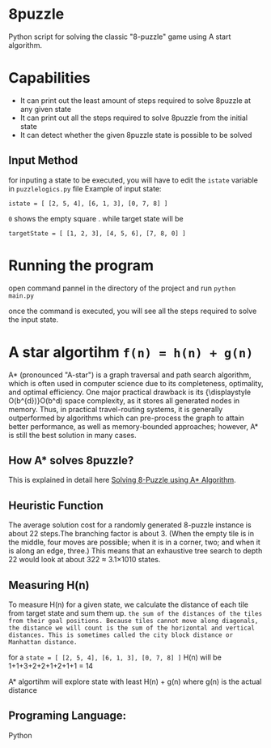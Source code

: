 # 8puzzle
Python script for solving the classic "8-puzzle" game using A start algorithm.

# Capabilities
- It can print out the least amount of steps required to solve 8puzzle at any given state
- It can print out all the steps required to solve 8puzzle from the initial state
- It can detect whether the given 8puzzle state is possible to be solved

## Input Method
for inputing a state to be executed, you will have to edit the `istate` variable in `puzzlelogics.py` file
Example of input state: 

`istate = [
    [2, 5, 4],
    [6, 1, 3],
    [0, 7, 8]
]`

`0` shows the empty square . while target state will be 

`targetState = [
    [1, 2, 3],
    [4, 5, 6],
    [7, 8, 0]
]`


# Running the program
open command pannel in the directory of the project and run `python main.py`

once the command is executed, you will see all the steps required to solve the input state. 


# A star algortihm     `f(n) = h(n) + g(n)`
A* (pronounced "A-star") is a graph traversal and path search algorithm, which is often used in computer science due to its completeness, optimality, and optimal efficiency. One major practical drawback is its {\displaystyle O(b^{d})}O(b^d) space complexity, as it stores all generated nodes in memory. Thus, in practical travel-routing systems, it is generally outperformed by algorithms which can pre-process the graph to attain better performance, as well as memory-bounded approaches; however, A* is still the best solution in many cases.

## How A* solves 8puzzle?
This is explained in detail here [Solving 8-Puzzle using A* Algorithm](https://blog.goodaudience.com/solving-8-puzzle-using-a-algorithm-7b509c331288).

## Heuristic Function
The average solution cost for a randomly generated 8-puzzle instance is about 22 steps.The branching factor is about 3. (When the empty tile is in the middle, four moves are possible; when it is in a corner, two; and when it is along an edge, three.) This means that an exhaustive tree search to depth 22 would look at about 322 ≈ 3.1×1010 states.

## Measuring H(n)
To measure H(n) for a given state, we calculate the distance of each tile from target state and sum them up. 
`the sum of the distances of the tiles from their goal positions. Because tiles
cannot move along diagonals, the distance we will count is the sum of the horizontal
and vertical distances. This is sometimes called the city block distance or Manhattan
distance.`

for a `state = [
    [2, 5, 4],
    [6, 1, 3],
    [0, 7, 8]
]`
H(n) will be 1+1+3+2+2+1+2+1+1 = 14

A* algortihm will explore state with least H(n) + g(n) where g(n) is the actual distance
## Programing Language:
Python

